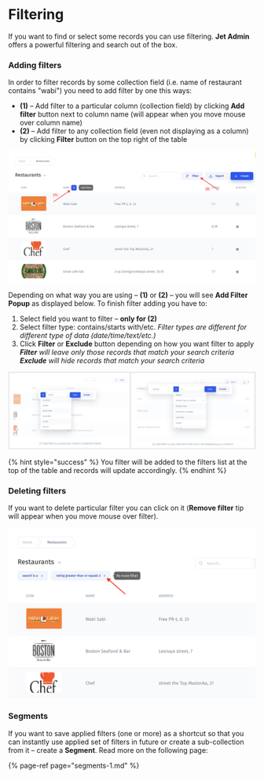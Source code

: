 # Filtering

If you want to find or select some records you can use filtering. **Jet Admin** offers a powerful filtering and search out of the box. 

### Adding filters

In order to filter records by some collection field \(i.e. name of restaurant contains "wabi"\) you need to add filter by one this ways:

* **\(1\)** – Add filter to a particular column \(collection field\) by clicking **Add filter** button next to column name \(will appear when you move mouse over column name\)
* **\(2\)** – Add filter to any collection field \(even not displaying as a column\) by clicking **Filter** button on the top right of the table

![](../.gitbook/assets/image%20%2846%29.png)

Depending on what way you are using – **\(1\)** or **\(2\)** – you will see **Add Filter Popup** as displayed below. To finish filter adding you have to:

1. Select field you want to filter – **only for \(2\)**
2. Select filter type: contains/starts with/etc. _Filter types are different for different type of data \(date/time/text/etc.\)_
3. Click **Filter** or **Exclude** button depending on how you want filter to apply _**Filter** will leave only those records that match your search criteria **Exclude** will hide records that match your search criteria_

![](../.gitbook/assets/image%20%2814%29.png)

{% hint style="success" %}
You filter will be added to the filters list at the top of the table and records will update accordingly.
{% endhint %}

### Deleting filters

If you want to delete particular filter you can click on it \(**Remove filter** tip will appear when you move mouse over filter\).

![](../.gitbook/assets/image%20%2835%29.png)

### Segments

If you want to save applied filters \(one or more\) as a shortcut so that you can instantly use applied set of filters in future or create a sub-collection from it – create a **Segment**. Read more on the following page:

{% page-ref page="segments-1.md" %}

